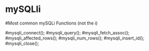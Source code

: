 # mySQLli

#Most common mySQLi Functions (not the i)

#mysqli_connect();
#mysqli_query();
#mysqli_fetch_assoc();
#mysqli_affected_rows();
#mysqli_num_rows();
#mysqli_insert_id();
#mysqli_close();
